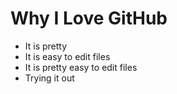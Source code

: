 # Why I Love GitHub

* It is pretty
* It is easy to edit files
* It is pretty easy to edit files
* Trying it out
